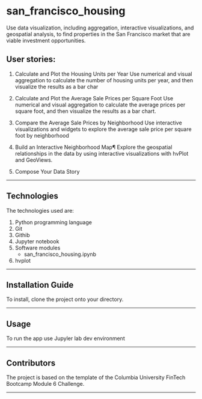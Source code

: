 # san_francisco_housing
Use  data visualization, including aggregation, interactive visualizations, and geospatial analysis, to find properties in the San Francisco market that are viable investment opportunities.

## User stories:
1. Calculate and Plot the Housing Units per Year
Use numerical and visual aggregation to calculate the number of housing units per year, and then visualize the results as a bar char

2. Calculate and Plot the Average Sale Prices per Square Foot
Use numerical and visual aggregation to calculate the average prices per square foot, and then visualize the results as a bar chart.

3. Compare the Average Sale Prices by Neighborhood
Use interactive visualizations and widgets to explore the average sale price per square foot by neighborhood

4. Build an Interactive Neighborhood Map¶
Explore the geospatial relationships in the data by using interactive visualizations with hvPlot and GeoViews. 
5. Compose Your Data Story
---

## Technologies

The technologies used are:
1. Python programming language
2. Git
3. Githib
4. Jupyter notebook
5. Software modules
    - san_francisco_housing.ipynb
6. hvplot

---


## Installation Guide

To install, clone the project onto your directory.

---

## Usage

To run the app use Jupyler lab dev environment

---

## Contributors

The project is based on the template of the Columbia University FinTech Bootcamp Module 6 Challenge.

---